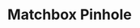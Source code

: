 ---
title: Matchbox Pinhole
layout: post
type: link
link_to: http://www.matchboxpinhole.com/
description: Make your own matchbox pinhole camera
topics: 
 - photography
---